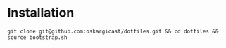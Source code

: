 # Installation

```
git clone git@github.com:oskargicast/dotfiles.git && cd dotfiles && source bootstrap.sh
```
